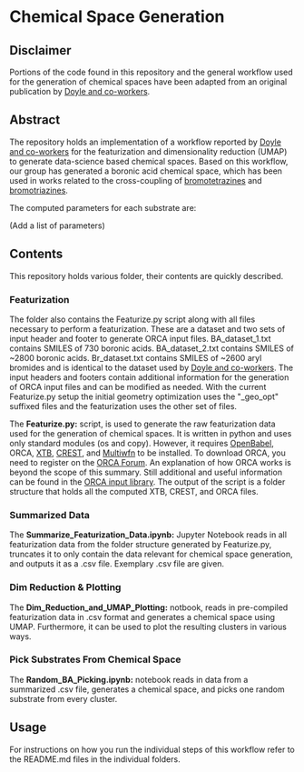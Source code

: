 # Chemical Space Generation

## Disclaimer

Portions of the code found in this repository and the general workflow used for the generation of chemical spaces have been adapted from an original publication by [Doyle and co-workers](https://doi.org/10.1021/jacs.1c12203).

## Abstract

The repository holds an implementation of a workflow reported by [Doyle and co-workers](https://doi.org/10.1021/jacs.1c12203) for the featurization and dimensionality reduction (UMAP) to generate data-science based chemical spaces. Based on this workflow, our group has generated a boronic acid chemical space, which has been used in works related to the cross-coupling of [bromotetrazines](https://doi.org/10.1021/acscatal.2c01813) and [bromotriazines](https://doi.org/10.1021/acs.joc.2c02082).

The computed parameters for each substrate are:

(Add a list of parameters)

## Contents

This repository holds various folder, their contents are quickly described.

### Featurization

The folder also contains the Featurize.py script along with all files necessary to perform a featurization. These are a dataset and two sets of input header and footer to generate ORCA input files. BA_dataset_1.txt contains SMILES of 730 boronic acids. BA_dataset_2.txt contains SMILES of ~2800 boronic acids. Br_dataset.txt contains SMILES of ~2600 aryl bromides and is identical to the dataset used by [Doyle and co-workers](https://doi.org/10.1021/jacs.1c12203). The input headers and footers contain additional information for the generation of ORCA input files and can be modified as needed. With the current Featurize.py setup the initial geometry optimization uses the "_geo_opt" suffixed files and the featurization uses the other set of files.

The **Featurize.py:** script, is used to generate the raw featurization data used for the generation of chemical spaces. It is written in python and uses only standard modules (os and copy). However, it requires [OpenBabel](http://openbabel.org/wiki/Main_Page), ORCA, [XTB](https://xtb-docs.readthedocs.io/en/latest/setup.html), [CREST](https://xtb-docs.readthedocs.io/en/latest/crest.html), and [Multiwfn](http://sobereva.com/multiwfn/) to be installed. To download ORCA, you need to register on the [ORCA Forum](https://orcaforum.kofo.mpg.de/app.php/portal). An explanation of how ORCA works is beyond the scope of this summary. Still additional and useful information can be found in the [ORCA input library](https://sites.google.com/site/orcainputlibrary/home?pli=1). The output of the script is a folder structure that holds all the computed XTB, CREST, and ORCA files.

### Summarized Data

The **Summarize_Featurization_Data.ipynb:** Jupyter Notebook reads in all featurization data from the folder structure generated by Featurize.py, truncates it to only contain the data relevant for chemical space generation, and outputs it as a .csv file. Exemplary .csv file are given.

### Dim Reduction & Plotting

The **Dim_Reduction_and_UMAP_Plotting:** notbook, reads in pre-compiled featurization data in .csv format and generates a chemical space using UMAP. Furthermore, it can be used to plot the resulting clusters in various ways.

### Pick Substrates From Chemical Space

The **Random_BA_Picking.ipynb:** notebook reads in data from a summarized .csv file, generates a chemical space, and picks one random substrate from every cluster.

## Usage

For instructions on how you run the individual steps of this workflow refer to the README.md files in the individual folders.
